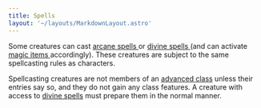 ```yaml
---
title: Spells
layout: '~/layouts/MarkdownLayout.astro'
---
```

Some creatures can cast [ arcane spells ](/modern.d20.srd/fx/arcane.spells) or
[ divine spells ](/modern.d20.srd/fx/divine.spells) (and can activate [ magic items ](/modern.d20.srd/fx.items) accordingly). These creatures are
subject to the same spellcasting rules as characters.

Spellcasting creatures are not members of an [ advanced class](/modern.d20.srd/classes/advanced) unless their entries say so, and
they do not gain any class features. A creature with access to [ divine spells](/modern.d20.srd/fx/divine.spells) must prepare them in the normal manner.

